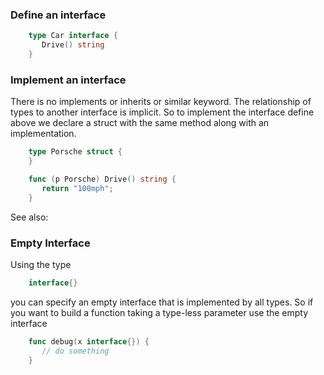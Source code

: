 ### Define an interface
```go
    type Car interface {
       Drive() string
    }
```
### Implement an interface

There is no implements or inherits or similar keyword. The relationship
of types to another interface is implicit. So to implement the interface
define above we declare a struct with the same method along with an
implementation.
```go
    type Porsche struct {
    }

    func (p Porsche) Drive() string {
       return "100mph";
    }
```
See also:

### Empty Interface

Using the type
```go
    interface{}
```
you can specify an empty interface that is implemented by all types. So
if you want to build a function taking a type-less parameter use the
empty interface
```go
    func debug(x interface{}) {
       // do something
    }
```
